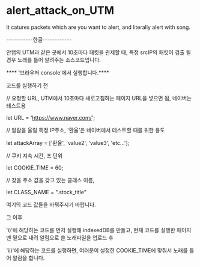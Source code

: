 # alert_attack_on_UTM
It catures packets which are you want to alert, and literally alert with song. 



-----------한글------------

안랩의 UTM과 같은 곳에서 10초마다 패킷을 관제할 때, 특정 srcIP의 패킷이 검출 될 경우 
노래를 틀어 알려주는 소스코드입니다.

**** '브라우저 console'에서 실행합니다.****

코드를 실행하기 전 

// 요청할 URL, UTM에서 10초마다 새로고침하는 페이지 URL을 넣으면 됨, 네이버는 테스트용

let URL = 'https://www.naver.com/';

// 알람을 울릴 특정 IP주소, '환율'은 네이버에서 테스트할 때를 위한 용도

let attackArray = ['환율', 'value2', 'value3', 'etc...'];

// 쿠키 지속 시간, 초 단위

let COOKIE_TIME = 60;

// 찾을 주소 값을 갖고 있는 클래스 이름, 

let CLASS_NAME = ".stock_title"

여기의 코드 값들을 바꿔주시기 바랍니다.

그 이후 

'i)'에 해당하는 코드를 먼저 실행해 indexedDB를 만들고, 현재 코드를 실행한 페이지 맨 밑으로 내려 알림으로 쓸 노래파일을 업로드 후

'ii)'에 해당하는 코드를 실행하면, 여러분이 설정한 COOKIE_TIME에 맞춰서 노래를 틀어 알람을 합니다.





